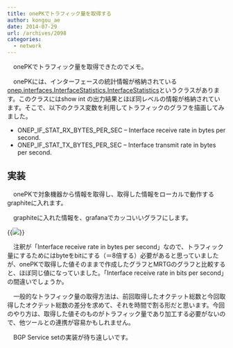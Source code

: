 ```yaml
---
title: onePKでトラフィック量を取得する
author: kongou_ae
date: 2014-07-29
url: /archives/2098
categories:
  - network
---
```

　onePKでトラフィック量を取得できたのでメモ。

　onePKには、インターフェースの統計情報が格納されている[onep.interfaces.InterfaceStatistics.InterfaceStatistics][1]というクラスがあります。このクラスにはshow int の出力結果とほぼ同レベルの情報が格納されています。そこで、以下のクラス変数を利用してトラフィックのグラフを描画してみました。

  * ONEP\_IF\_STAT\_RX\_BYTES\_PER\_SEC &#8211; Interface receive rate in bytes per second.
  * ONEP\_IF\_STAT\_TX\_BYTES\_PER\_SEC &#8211; Interface transmit rate in bytes per second.

## 実装

　onePKで対象機器から情報を取得し、取得した情報をローカルで動作するgraphiteに入れます。

<script src="https://gist.github.com/kongou-ae/4b2bbcd3709c752ef6cc.js"></script>

　graphiteに入れた情報を、grafanaでカッコいいグラフにします。

{{<img src="https://aimless.jp/blog/wp-content/uploads/2014/07/20140729_grafana_graph.png">}}

　注釈が「Interface receive rate in bytes per second」なので、トラフィック量にするためにはbyteをbitにする（＝8倍する）必要があると思っていましたが、onePKで取得した値そのままで作成したグラフとMRTGのグラフと比較すると、ほぼ同じ値になっていました。「Interface receive rate in bits per second」の間違いでしょうか。

　一般的なトラフィック量の取得方法は、前回取得したオクテット総数と今回取得したオクテット総数の差分を求めて、それを時間で割る形だと思います。今回のやり方は、取得した値そのものがトラフィック量であり加工する必要がないので、他ツールとの連携が容易かもしれません。

　BGP Service setの実装が待ち遠しいです。

 [1]: https://developer.cisco.com/media/onepk_python_api/onep.interfaces.InterfaceStatistics.InterfaceStatistics-class.html
 [2]: https://aimless.jp/blog/wp-content/uploads/2014/07/20140729_grafana_graph.png
